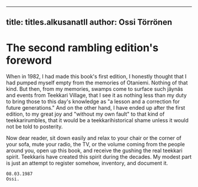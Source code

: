 
---

title: titles.alkusanatII
author: Ossi Törrönen
---


    
# The second rambling edition's foreword
When in 1982, I had made this book's first edition, I honestly thought that I had pumped myself empty from the memories of Otaniemi. Nothing of that kind. But then, from my memories, swamps come to surface such jäynäs and events from Teekkari Village, that I see it as nothing less than my duty to bring those to this day's knowledge as "a lesson and a correction for future generations." And on the other hand, I have ended up after the first edition, to my great joy and "without my own fault" to that kind of teekkarirumbles, that it would be a teekkarihistorical shame unless it would not be told to posterity.

Now dear reader, sit down easily and relax to your chair or the corner of your sofa, mute your radio, the TV, or the volume coming from the people around you, open up this book, and receive the gushing the real teekkari spirit. Teekkaris have created this spirit during the decades. My modest part is just an attempt to register somehow, inventory, and document it.

    08.03.1987
    Ossi.
